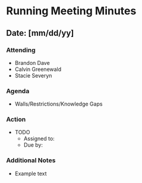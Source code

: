 # Running Meeting Minutes
## Date: [mm/dd/yy]

### Attending
* Brandon Dave
* Calvin Greenewald
* Stacie Severyn

### Agenda
* Walls/Restrictions/Knowledge Gaps

### Action
* TODO
    * Assigned to:
    * Due by:
    

### Additional Notes
* Example text